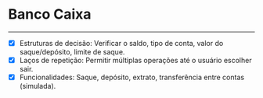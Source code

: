 # Banco Caixa
<hr>

- [x] Estruturas de decisão: Verificar o saldo, tipo de conta, valor do
saque/depósito, limite de saque.
- [x] Laços de repetição: Permitir múltiplas operações até o usuário escolher sair.
- [x] Funcionalidades: Saque, depósito, extrato, transferência entre contas
(simulada).
